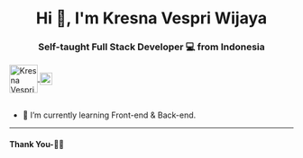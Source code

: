 <h1 align="center">Hi 👋, I'm Kresna Vespri Wijaya</h1>
<h3 align="center">Self-taught Full Stack Developer 💻 from Indonesia</h3>

<a href="https://www.linkedin.com/in/kresna-vespri-wijaya/">
  <img align="center" alt="Kresna Vespri Wijaya LinkedIN" width="50px" src="https://cdn.jsdelivr.net/npm/simple-icons@v3/icons/linkedin.svg" />
</a>
<a href="https://www.instagram.com/kresna_vespri/">
  <img align="center" alt="Kresna Vespri Wijaya Instagram" width="22px" src="https://cdn.jsdelivr.net/npm/simple-icons@v3/icons/instagram.svg" />
</a>

<br>
<br>

- 📖 I’m currently learning Front-end & Back-end.
<!---
- 🖥️ I regulary write articles in [https://santrikoding.com](https://santrikoding.com)
--->
<!---
- 👋 Hi, I’m @Vespri
- 👀 I’m interested in ...
- 🌱 I’m currently learning ...
- 💞️ I’m looking to collaborate on ...
- 📫 How to reach me ...

Vespri/Vespri is a ✨ special ✨ repository because its `README.md` (this file) appears on your GitHub profile.
You can click the Preview link to take a look at your changes.
--->

***********************************

#### Thank You-🙏🏼

